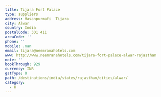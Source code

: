 ```yaml
---
title: Tijara Fort Palace
type: suppliers
address: Hasanpurmafi  Tijara
city: Alwar
country: India
postalCode: 301 411
areaCode: ''
phone: ''
mobile: .nan
email: tijara@neemranahotels.com
www: http://www.neemranahotels.com/tijara-fort-palace-alwar-rajasthan
note: ''
bookThrough: 929
currency: INR
gstType: 0
path: /destinations/india/states/rajasthan/cities/alwar/
category:
  - H
---
```


